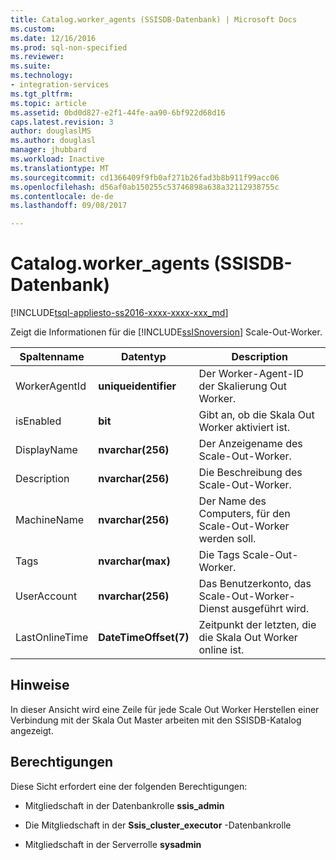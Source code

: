 ```yaml
---
title: Catalog.worker_agents (SSISDB-Datenbank) | Microsoft Docs
ms.custom: 
ms.date: 12/16/2016
ms.prod: sql-non-specified
ms.reviewer: 
ms.suite: 
ms.technology:
- integration-services
ms.tgt_pltfrm: 
ms.topic: article
ms.assetid: 0bd0d827-e2f1-44fe-aa90-6bf922d68d16
caps.latest.revision: 3
author: douglaslMS
ms.author: douglasl
manager: jhubbard
ms.workload: Inactive
ms.translationtype: MT
ms.sourcegitcommit: cd1366409f9fb0af271b26fad3b8b911f99acc06
ms.openlocfilehash: d56af0ab150255c53746898a638a32112938755c
ms.contentlocale: de-de
ms.lasthandoff: 09/08/2017

---
```

# <a name="catalogworkeragents-ssisdb-database"></a>Catalog.worker_agents (SSISDB-Datenbank)
[!INCLUDE[tsql-appliesto-ss2016-xxxx-xxxx-xxx_md](../../includes/tsql-appliesto-ss2016-xxxx-xxxx-xxx-md.md)]

Zeigt die Informationen für die [!INCLUDE[ssISnoversion](../../includes/ssisnoversion-md.md)] Scale-Out-Worker.

|Spaltenname|Datentyp|Description|  
|-----------------|---------------|-----------------|  
|WorkerAgentId|**uniqueidentifier**|Der Worker-Agent-ID der Skalierung Out Worker.|
|isEnabled|**bit**|Gibt an, ob die Skala Out Worker aktiviert ist.|
|DisplayName|**nvarchar(256)**|Der Anzeigename des Scale-Out-Worker.|
|Description|**nvarchar(256)**|Die Beschreibung des Scale-Out-Worker.|
|MachineName|**nvarchar(256)**|Der Name des Computers, für den Scale-Out-Worker werden soll.|
|Tags|**nvarchar(max)**|Die Tags Scale-Out-Worker.|
|UserAccount|**nvarchar(256)**|Das Benutzerkonto, das Scale-Out-Worker-Dienst ausgeführt wird.|
|LastOnlineTime|**DateTimeOffset(7)**|Zeitpunkt der letzten, die die Skala Out Worker online ist.|

## <a name="remarks"></a>Hinweise
In dieser Ansicht wird eine Zeile für jede Scale Out Worker Herstellen einer Verbindung mit der Skala Out Master arbeiten mit den SSISDB-Katalog angezeigt.

## <a name="permissions"></a>Berechtigungen
Diese Sicht erfordert eine der folgenden Berechtigungen:

- Mitgliedschaft in der Datenbankrolle **ssis_admin**

- Die Mitgliedschaft in der **Ssis_cluster_executor** -Datenbankrolle

- Mitgliedschaft in der Serverrolle **sysadmin**

